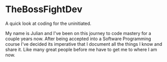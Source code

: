 # TheBossFightDev
A quick look at coding for the uninitiated.

My name is Julian and I've been on this journey to code mastery for a couple years now. After being accepted into a Software Programming course 
I've decided its imperative that I document all the things I know and share it. Like many great people before me have to get me to where
I am now.
